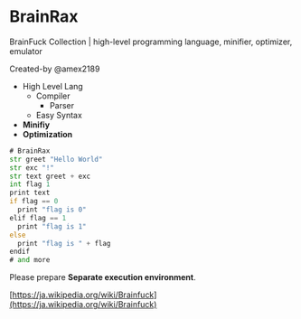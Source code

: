 # BrainRax

BrainFuck Collection | high-level programming language, minifier, optimizer, emulator

Created-by @amex2189

- High Level Lang
  - Compiler
    - Parser
  - Easy Syntax
- **Minifiy**
- **Optimization**

```asm
# BrainRax
str greet "Hello World"
str exc "!"
str text greet + exc
int flag 1
print text
if flag == 0
  print "flag is 0"
elif flag == 1
  print "flag is 1"
else
  print "flag is " + flag
endif
# and more
```

Please prepare **Separate execution environment**.

[https://ja.wikipedia.org/wiki/Brainfuck](https://ja.wikipedia.org/wiki/Brainfuck)
